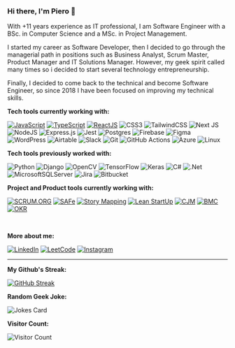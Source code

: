 ### Hi there, I'm Piero 👋

With +11 years experience as IT professional, I am Software Engineer with a BSc. in Computer Science and a MSc. in Project Management.

I started my career as Software Developer, then I decided to go through the managerial path in positions such as Business Analyst, Scrum Master, Product Manager and IT Solutions Manager. However, my geek spirit called many times so i decided to start several technology entrepreneurship. 

Finally, I decided to come back to the technical and become Software Engineer, so since 2018 I have been focused on improving my technical skills.

**Tech tools currently working with:**

[![JavaScript](https://img.shields.io/badge/JavaScript-F7DF1E.svg?style=for-the-badge&logo=JavaScript&logoColor=black)](https://developer.mozilla.org/en-US/docs/Web/JavaScript)
[![TypeScript](https://img.shields.io/badge/typescript-%23007ACC.svg?style=for-the-badge&logo=typescript&logoColor=white)](https://www.typescriptlang.org/)
[![ReactJS](https://img.shields.io/badge/React-000?style=for-the-badge&logo=react&logoColor=61DBFB)](https://reactjs.org/)
![CSS3](https://img.shields.io/badge/css3-%231572B6.svg?style=for-the-badge&logo=css3&logoColor=white)
![TailwindCSS](https://img.shields.io/badge/Tailwind%20CSS-3490dc?style=for-the-badge&logo=tailwindcss&logoColor=white)
![Next JS](https://img.shields.io/badge/Next-black?style=for-the-badge&logo=next.js&logoColor=white)
![NodeJS](https://img.shields.io/badge/node.js-6DA55F?style=for-the-badge&logo=node.js&logoColor=white)
![Express.js](https://img.shields.io/badge/express.js-%23404d59.svg?style=for-the-badge&logo=express&logoColor=%2361DAFB)
![Jest](https://img.shields.io/badge/-jest-%23C21325?style=for-the-badge&logo=jest&logoColor=white)
![Postgres](https://img.shields.io/badge/postgres-%23316192.svg?style=for-the-badge&logo=postgresql&logoColor=white)
![Firebase](https://img.shields.io/badge/firebase-%23039BE5.svg?style=for-the-badge&logo=firebase)
![Figma](https://img.shields.io/badge/figma-%23F24E1E.svg?style=for-the-badge&logo=figma&logoColor=white)
![WordPress](https://img.shields.io/badge/WordPress-%23117AC9.svg?style=for-the-badge&logo=WordPress&logoColor=white)
![Airtable](https://img.shields.io/badge/Airtable-18BFFF?style=for-the-badge&logo=Airtable&logoColor=white)
![Slack](https://img.shields.io/badge/Slack-4A154B?style=for-the-badge&logo=slack&logoColor=white)
![Git](https://img.shields.io/badge/git-%23F05033.svg?style=for-the-badge&logo=git&logoColor=white)
![GitHub Actions](https://img.shields.io/badge/github%20actions-%232671E5.svg?style=for-the-badge&logo=githubactions&logoColor=white)
![Azure](https://img.shields.io/badge/azure-%230072C6.svg?style=for-the-badge&logo=microsoftazure&logoColor=white)
![Linux](https://img.shields.io/badge/Linux-FCC624?style=for-the-badge&logo=linux&logoColor=black)

**Tech tools previously worked with:**

![Python](https://img.shields.io/badge/python-3670A0?style=for-the-badge&logo=python&logoColor=ffdd54)
![Django](https://img.shields.io/badge/django-%23092E20.svg?style=for-the-badge&logo=django&logoColor=white)
![OpenCV](https://img.shields.io/badge/opencv-%23white.svg?style=for-the-badge&logo=opencv&logoColor=white)
![TensorFlow](https://img.shields.io/badge/TensorFlow-%23FF6F00.svg?style=for-the-badge&logo=TensorFlow&logoColor=white)
![Keras](https://img.shields.io/badge/Keras-%23D00000.svg?style=for-the-badge&logo=Keras&logoColor=white)
![C#](https://img.shields.io/badge/c%23-%23239120.svg?style=for-the-badge&logo=c-sharp&logoColor=white)
![.Net](https://img.shields.io/badge/.NET-5C2D91?style=for-the-badge&logo=.net&logoColor=white)
![MicrosoftSQLServer](https://img.shields.io/badge/Microsoft%20SQL%20Sever-CC2927?style=for-the-badge&logo=microsoft%20sql%20server&logoColor=white)
![Jira](https://img.shields.io/badge/jira-%230A0FFF.svg?style=for-the-badge&logo=jira&logoColor=white)
![Bitbucket](https://img.shields.io/badge/bitbucket-%230047B3.svg?style=for-the-badge&logo=bitbucket&logoColor=white)

**Project and Product tools currently working with:**

[![SCRUM.ORG](https://img.shields.io/badge/SCRUM-SCRUM.ORG-137B92?style=for-the-badge)](https://www.scrum.org/resources/what-is-scrum)
[![SAFe](https://img.shields.io/badge/Scaled%20Agile-SAFe-053947?style=for-the-badge)](https://www.scaledagile.com/what-is-safe/)
[![Story Mapping](https://img.shields.io/badge/Product%20Planning-User%20Story%20Map-green?style=for-the-badge)](https://www.visual-paradigm.com/guide/agile-software-development/what-is-user-story-mapping/)
[![Lean StartUp](https://img.shields.io/badge/product%20development-Lean%20Startup-blue?style=for-the-badge)](https://www.lean.org/lexicon-terms/lean-startup/)
[![CJM](https://img.shields.io/badge/Customer%20Experience-Customer%20Journey%20Map-yellow?style=for-the-badge)](https://hbr.org/2010/11/using-customer-journey-maps-to)
[![BMC](https://img.shields.io/badge/Business%20Planning-Business%20Model%20Canvas-purple?style=for-the-badge)](https://www.businessmodelsinc.com/en/inspiration/tools/business-model-canvas)
[![OKR](https://img.shields.io/badge/Objectives%20Management-OKR-E23123?style=for-the-badge)](https://www.whatmatters.com/faqs/okr-meaning-definition-example)

<BR>

**More about me:**

<a href="https://www.linkedin.com/in/pieroguerrero/" target="_blank">![LinkedIn](https://img.shields.io/badge/linkedin-%230077B5.svg?style=for-the-badge&logo=linkedin&logoColor=white)</a>
<a href="https://leetcode.com/pieroguerrero/" target="_blank">![LeetCode](https://img.shields.io/badge/LeetCode-000000?style=for-the-badge&logo=LeetCode&logoColor=#d16c06)</a>
<a href="https://www.instagram.com/piero.guerrerog/" target="_blank">![Instagram](https://img.shields.io/badge/Instagram-%23E4405F.svg?style=for-the-badge&logo=Instagram&logoColor=white)</a>

---

**My Github's Streak:**

[![GitHub Streak](http://github-readme-streak-stats.herokuapp.com?user=pieroguerrero&theme=blood&hide_border=false)](https://git.io/streak-stats)

**Random Geek Joke:**

![Jokes Card](https://readme-jokes.vercel.app/api)

**Visitor Count:**

![Visitor Count](https://profile-counter.glitch.me/pieroguerrero/count.svg)
